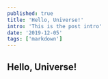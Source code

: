 ```yaml
---
published: true
title: 'Hello, Universe!'
intro: 'This is the post intro'
date: '2019-12-05'
tags: ['markdown']
---
```

## Hello, Universe!
